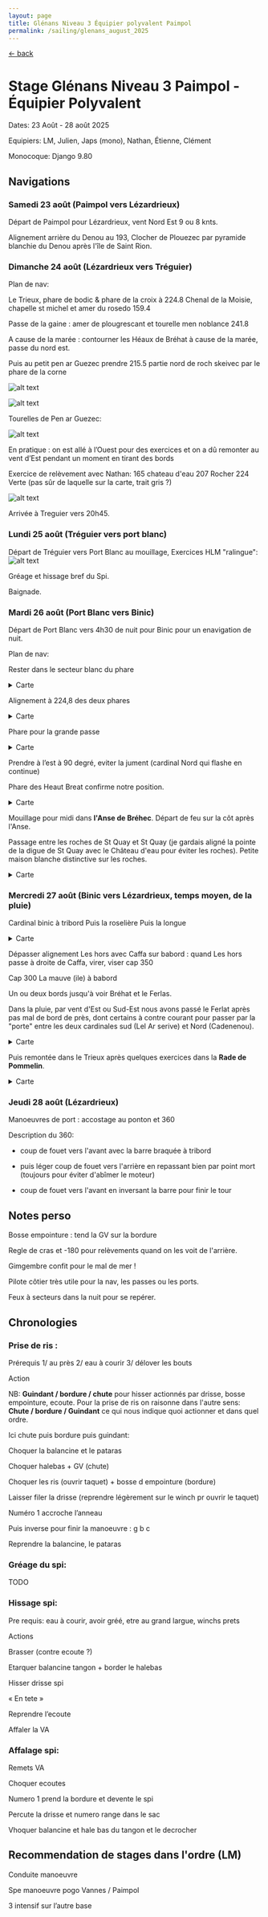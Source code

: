```yaml
---
layout: page
title: Glénans Niveau 3 Équipier polyvalent Paimpol
permalink: /sailing/glenans_august_2025
---
```


[<- back](.)

# Stage Glénans Niveau 3 Paimpol - Équipier Polyvalent

Dates: 23 Août - 28 août 2025

Equipiers: LM, Julien, Japs (mono), Nathan, Étienne, Clément

Monocoque: Django 9.80

## Navigations

### Samedi 23 août (Paimpol vers Lézardrieux)

Départ de Paimpol pour Lézardrieux, vent Nord Est 9 ou 8 knts.

Alignement arrière du Denou au 193, Clocher de Plouezec par pyramide blanchie du Denou après l'île de Saint Rion.


### Dimanche 24 août (Lézardrieux vers Tréguier)

Plan de nav:

Le Trieux, phare de bodic & phare de la croix à 224.8
Chenal de la Moisie, chapelle st michel et amer du rosedo 159.4

Passe de la gaine : amer de plougrescant et tourelle men noblance 241.8

A cause de la marée : contourner les Héaux de Bréhat à cause de la marée, passe du nord est.

Puis au petit pen ar Guezec prendre 215.5 partie nord de roch skeivec par le phare de la corne

![alt text](image-18.png)

![alt text](image-19.png)

Tourelles de Pen ar Guezec:

![alt text](image-20.png)

En pratique : on est allé à l’Ouest pour des exercices et on a dû remonter au vent d’Est pendant un moment en tirant des bords

Exercice de relèvement avec Nathan:
165 chateau d'eau
207 Rocher
224 Verte (pas sûr de laquelle sur la carte, trait gris ?)

![alt text](image-21.png)

Arrivée à Treguier vers 20h45.

### Lundi 25 août (Tréguier vers port blanc)

Départ de Tréguier vers Port Blanc au mouillage,
Exercices HLM "ralingue":
![alt text](image-22.png)

Gréage et hissage bref du Spi.

Baignade.

### Mardi 26 août (Port Blanc vers Binic)

Départ de Port Blanc vers 4h30 de nuit pour Binic pour un enavigation de nuit.

Plan de nav:

Rester dans le secteur blanc du phare

<details>
<summary>Carte</summary>
    <img src="image-23.png" alt="Description" width="400">
</details>

Alignement à 224,8 des deux phares
<details>
<summary>Carte</summary>
![alt text](image-24.png)
</details>

Phare pour la grande passe
<details>
<summary>Carte</summary>
![alt text](image-25.png)
</details>

Prendre à l’est à 90 degré, eviter la jument (cardinal Nord qui flashe en continue)

Phare des Heaut Breat confirme notre position.

<details>
<summary>Carte</summary>
![alt text](image-26.png)
</details>

Mouillage pour midi dans **l'Anse de Bréhec**. Départ de feu sur la côt après l'Anse.

Passage entre les roches de St Quay et St Quay (je gardais aligné la pointe de la digue de St Quay avec le Château d'eau pour éviter les roches). Petite maison blanche distinctive sur les roches.

<details>
<summary>Carte</summary>
![alt text](image-27.png)
</details>


### Mercredi 27 août (Binic vers Lézardrieux, temps moyen, de la pluie)

Cardinal binic à tribord
Puis la roselière
Puis la longue

<details>
<summary>Carte</summary>
![alt text](image-28.png)
</details>

Dépasser alignement Les hors avec Caffa sur babord : quand Les hors passe à droite de Caffa, virer, viser cap 350

Cap 300
La mauve (ile) à babord

Un ou deux bords jusqu'à voir Bréhat et le Ferlas.

Dans la pluie, par vent d'Est ou Sud-Est nous avons passé le Ferlat après pas mal de bord de près, dont certains à contre courant pour passer par la "porte" entre les deux cardinales sud (Lel Ar serive) et Nord (Cadenenou).

<details>
<summary>Carte</summary>
![alt text](image-29.png)
</details>

Puis remontée dans le Trieux après quelques exercices dans la **Rade de Pommelin**.

<details>
<summary>Carte</summary>
![alt text](image-30.png)
</details>

### Jeudi 28 août (Lézardrieux)

Manoeuvres de port :  accostage au ponton et 360

Description du 360: 

- coup de fouet vers l'avant avec la barre braquée à tribord

- puis léger coup de fouet vers l'arrière en repassant bien par point mort (toujours pour éviter d'abîmer le moteur)

- coup de fouet vers l'avant en inversant la barre pour finir le tour


## Notes perso

Bosse empointure : tend la GV sur la bordure

Regle de cras et -180 pour relèvements quand on les voit de l'arrière.

Gimgembre confit pour le mal de mer !

Pilote côtier très utile pour la nav, les passes ou les ports.

Feux à secteurs dans la nuit pour se repérer.


## Chronologies

### Prise de ris :

Prérequis
1/ au près
2/ eau à courir
3/ délover les bouts

Action

NB: **Guindant / bordure / chute** pour hisser actionnés par drisse, bosse empointure, ecoute. Pour la prise de ris on raisonne dans l'autre sens: **Chute / bordure / Guindant** ce qui nous indique quoi actionner et dans quel ordre.

Ici chute puis bordure puis guindant:

Choquer la balancine et le pataras

Choquer halebas + GV (chute)



Choquer les ris (ouvrir taquet) + bosse d empointure (bordure)

Laisser filer la drisse (reprendre légèrement sur le winch pr ouvrir le taquet)

Numéro 1 accroche l’anneau

Puis inverse pour finir la manoeuvre : g b c 

Reprendre la balancine, le pataras



### Gréage du spi:

TODO



### Hissage spi:

Pre requis: eau à courir, avoir gréé, etre au grand largue, winchs prets

Actions

Brasser (contre ecoute ?)

Etarquer balancine tangon + border le halebas

Hisser drisse spi

« En tete »

Reprendre l’ecoute

Affaler la VA


### Affalage spi:

Remets VA

Choquer ecoutes

Numero 1 prend la bordure et devente le spi

Percute la drisse et numero range dans le sac

Vhoquer balancine et hale bas du tangon et le decrocher



## Recommendation de stages dans l'ordre (LM)

Conduite manoeuvre

Spe manoeuvre pogo Vannes / Paimpol

3 intensif sur l’autre base